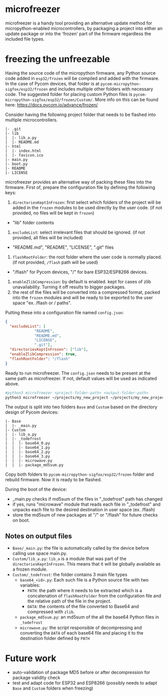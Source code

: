 # microfreezer

microfreezer is a handy tool providing an alternative update method for micropython-enabled microcontrollers, by packaging a project into either an update package or into the 'frozen' part of the firmware regardless the included file types.

# freezing the unfreezable

Having the source code of the micropython firmware, any Python source code added in `esp32/frozen` will be compiled and added with the firmware. In the case of Pycom devices, that folder is at `pycom-micropython-sigfox/esp32/frozen` and includes multiple other folders with necessary code. The suggested folder for placing custom Python files is `pycom-micropython-sigfox/esp32/frozen/Custom/`. More info on this can be found here: https://docs.pycom.io/advance/frozen/

Consider having the following project folder that needs to be flashed into multiple microcontrollers.

```
|- .git
|- lib
|  |- lib_a.py
|  |- README.md
|- html
|  |- index.html
|  |- favicon.ico
|- main.py
|- boot.py
|- README
|- LICENSE
```

microfreezer provides an alternative way of packing these files into the firmware. First of, prepare the configuration file by defining the following keys:

1. `directoriesKeptInFrozen`: first select which folders of the project will be added in the `frozen` modules to be used directly by the user code. (if not provided, no files will be kept in `frozen`)
  * "lib" folder contents
1. `excludeList`: select irrelevant files that should be ignored. (if not provided, all files will be included)
  * "README.md", "README", "LICENSE", ".git" files
1. `flashRootFolder`: the root folder where the user code is normally placed. (if not provided, `/flash` path will be used)
  * "/flash" for Pycom devices, "/" for bare ESP32/ESP8266 devices.
1. `enableZlibCompression`: by default is enabled. kept for cases of zlib unavailability. Turning it off results to bigger packages.
1. the rest of the files will be converted into a compressed format, packed into the `frozen` modules and will be ready to be exported to the user space "ex. /flash or / paths".

Putting these into a configuration file named `config.json`:

```json
{
  "excludeList": [
             "README",
             "README.md",
             "LICENSE",
             ".git"],
  "directoriesKeptInFrozen": ["lib"],
  "enableZlibCompression": true,
  "flashRootFolder": "/flash"
}
```

Ready to run microfreezer. The `config.json` needs to be present at the same path as microfreezer. If not, default values will be used as indicated above.

```bash
#python3 microfreezer <project-folder-path> <output-folder-path>
python3 microfreezer ~/projects/my_new_project ~/projects/my_new_project_packed
```

The output is split into two folders `Base` and `Custom` based on the directory design of Pycom devices:

```
|- Base
|  |- _main.py
|- Custom
|  |- lib_a.py
|  |- _todefrost
|  |  |- base64_0.py
|  |  |- base64_1.py
|  |  |- base64_2.py
|  |  |- base64_3.py
|  |  |- microwave.py
|  |  |- package_md5sum.py
```

Copy both folders to `pycom-micropython-sigfox/esp32/frozen` folder and rebuild firmware. Now it is ready to be flashed.

During the boot of the device:
* _main.py checks if md5sum of the files in "_todefrost" path has changed
* if yes, runs "microwave" module that reads each file in "_todefrost" and unpacks each file to the desired destination in user space (ex. /flash)
* store the md5sum of new packages at "/" or "/flash" for future checks on boot.

## Notes on output files

* `Base/_main.py`: the file is automatically called by the device before calling use space main.py.
* `Custom/lib_a.py`: `lib_a` is a module that was part of the `directoriesKeptInFrozen`. This means that it will be globally available as a frozen module.
* `Custom/_todefrost`: the folder contains 3 main file types
  * `base64_<id>.py`: Each such file is a Python source file with two variables:
    * `PATH`: the path where it needs to be extracted which is a concatenation of `flashRootFolder` from the configuration file and the relative path of the file in the project.
    * `DATA`: the contents of the file converted to Base64 and compressed with `zlib`.
  * `package_md5sum.py`: an md5sum of the all the base64 Python files in `_todefrost`
  * `microwave.py`: the script responsible of decompressing and converting the `DATA` of each base64 file and placing it to the destination folder defined by `PATH`

# Future work

* auto-validation of package MD5 before or after decompression for package validity check
* test and adapt code for ESP32 and ESP8266 (possibly needs to adapt `Base` and `Custom` folders when freezing)
